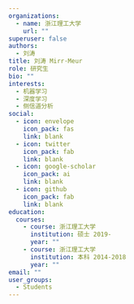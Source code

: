 ```yaml
---
organizations:
  - name: 浙江理工大学
    url: ""
superuser: false
authors:
  - 刘涛
title: 刘涛 Mirr·Meur
role: 研究生
bio: ""
interests:
  - 机器学习
  - 深度学习
  - 侧信道分析
social:
  - icon: envelope
    icon_pack: fas
    link: blank
  - icon: twitter
    icon_pack: fab
    link: blank
  - icon: google-scholar
    icon_pack: ai
    link: blank
  - icon: github
    icon_pack: fab
    link: blank
education:
  courses:
    - course: 浙江理工大学
      institution: 硕士 2019-
      year: ""
    - course: 浙江理工大学
      institution: 本科 2014-2018
      year: ""
email: ""
user_groups:
  - Students
---
```

